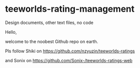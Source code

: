 # teeworlds-rating-management
Design documents, other text files, no code


Hello,

welcome to the noobest Github repo on earth. 

Pls follow Shiki on https://github.com/nzyuzin/teeworlds-ratings

and Sonix on https://github.com/Sonix-/teeworlds-ratings-web
